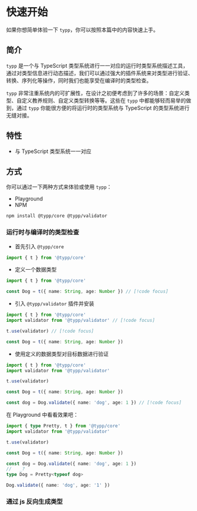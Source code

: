 <script setup>
import Playground from '#components/Playground.vue'
</script>

# 快速开始

如果你想简单体验一下 `typp`，你可以按照本篇中的内容快速上手。

## 简介

`typp` 是一个与 TypeScript 类型系统进行一一对应的运行时类型系统描述工具，通过对类型信息进行动态描述，我们可以通过强大的插件系统来对类型进行验证、转换、序列化等操作，同时我们也能享受在编译时的类型检查。

`typp` 非常注重系统内的可扩展性，在设计之初便考虑到了许多的场景：自定义类型、自定义教养规则、自定义类型转换等等。这些在 `typp` 中都能够轻而易举的做到，通过 `typp` 你能很方便的将运行时的类型系统与 TypeScript 的类型系统进行无缝对接。

## 特性

- 与 TypeScript 类型系统一一对应

## 方式

你可以通过一下两种方式来体验或使用 `typp`：

- Playground
- NPM

```bash
npm install @typp/core @typp/validator
```

### 运行时与编译时的类型检查

- 首先引入 `@typp/core`

```ts
import { t } from '@typp/core'
```

- 定义一个数据类型

```ts
import { t } from '@typp/core'

const Dog = t({ name: String, age: Number }) // [!code focus]
```

- 引入 `@typp/validator` 插件并安装

```ts
import { t } from '@typp/core'
import validator from '@typp/validator' // [!code focus]

t.use(validator) // [!code focus]

const Dog = t({ name: String, age: Number })
```

- 使用定义的数据类型对目标数据进行验证

```ts
import { t } from '@typp/core'
import validator from '@typp/validator'

t.use(validator)

const Dog = t({ name: String, age: Number })

const dog = Dog.validate({ name: 'dog', age: 1 }) // [!code focus]
```

在 Playground 中看看效果吧：

<Playground style="height: 350px">

```ts
import { type Pretty, t } from '@typp/core'
import validator from '@typp/validator'

t.use(validator)

const Dog = t({ name: String, age: Number })

const dog = Dog.validate({ name: 'dog', age: 1 })
//   _?
type Dog = Pretty<typeof dog>

Dog.validate({ name: 'dog', age: '1' })
```

</Playground>

### 通过 js 反向生成类型
